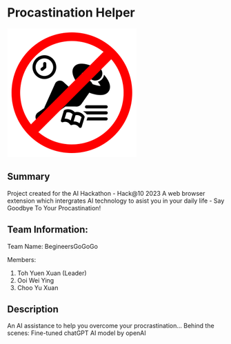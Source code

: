 # Procastination Helper

![Extension Logo](dist\icon.png)

## Summary

Project created for the AI Hackathon - Hack@10 2023
A web browser extension which intergrates AI technology to asist you in your daily life - Say Goodbye To Your Procastination!

## Team Information:

Team Name: BegineersGoGoGo

Members:

1. Toh Yuen Xuan (Leader)
2. Ooi Wei Ying
3. Choo Yu Xuan

## Description

An AI assistance to help you overcome your procrastination...
Behind the scenes: Fine-tuned chatGPT AI model by openAI
